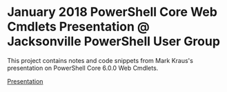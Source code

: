 # January 2018 PowerShell Core Web Cmdlets Presentation @ Jacksonville PowerShell User Group

This project contains notes and code snippets from Mark Kraus's presentation on PowerShell Core 6.0.0 Web Cmdlets.

[Presentation](https://gitpitch.com/markekraus/2017NovemberWebCmdletsTalk/2018February#/)
